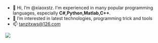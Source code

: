 - 👋 Hi, I’m @xiaoxstz. I'm experienced in many popular programming languages, especially **C#,Python,Matlab,C++**.
- 👀 I’m interested in latest technologies, programming trick and tools
- 📫 tanzitxws@126.com

![](https://github-readme-stats.vercel.app/api?username=xiaoxstz&show_icons=true&hide_title=true&theme=nightowl)
<!---
xiaoxstz/xiaoxstz is a ✨ special ✨ repository because its `README.md` (this file) appears on your GitHub profile.
You can click the Preview link to take a look at your changes.
--->
